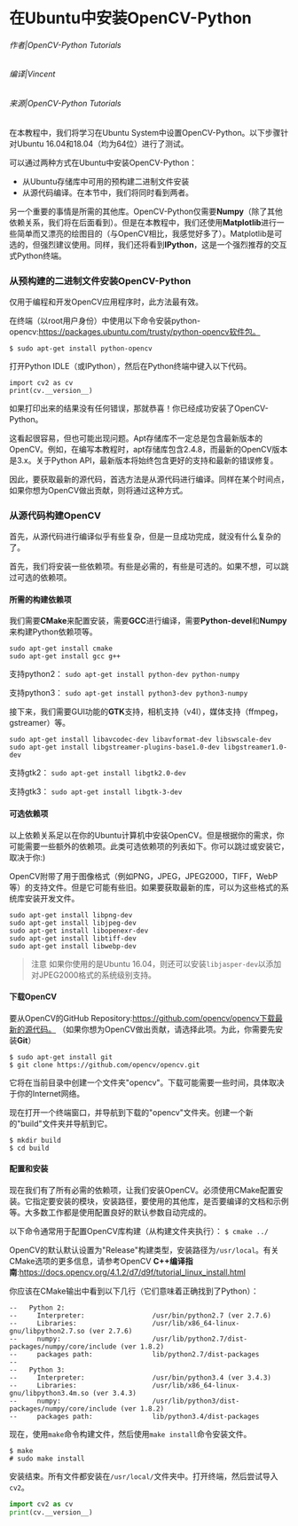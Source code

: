 # 在Ubuntu中安装OpenCV-Python

###### 作者|OpenCV-Python Tutorials 
###### 编译|Vincent
###### 来源|OpenCV-Python Tutorials 
在本教程中，我们将学习在Ubuntu System中设置OpenCV-Python。以下步骤针对Ubuntu 16.04和18.04（均为64位）进行了测试。

可以通过两种方式在Ubuntu中安装OpenCV-Python：

- 从Ubuntu存储库中可用的预构建二进制文件安装
- 从源代码编译。在本节中，我们将同时看到两者。

另一个重要的事情是所需的其他库。OpenCV-Python仅需要**Numpy**（除了其他依赖关系，我们将在后面看到）。但是在本教程中，我们还使用**Matplotlib**进行一些简单而又漂亮的绘图目的（与OpenCV相比，我感觉好多了）。Matplotlib是可选的，但强烈建议使用。同样，我们还将看到**IPython**，这是一个强烈推荐的交互式Python终端。

### 从预构建的二进制文件安装OpenCV-Python

仅用于编程和开发OpenCV应用程序时，此方法最有效。

在终端（以root用户身份）中使用以下命令安装python-opencv:https://packages.ubuntu.com/trusty/python-opencv软件包。

`$ sudo apt-get install python-opencv`

打开Python IDLE（或IPython），然后在Python终端中键入以下代码。

```
import cv2 as cv
print(cv.__version__)
```

如果打印出来的结果没有任何错误，那就恭喜！你已经成功安装了OpenCV-Python。

这看起很容易，但也可能出现问题。Apt存储库不一定总是包含最新版本的OpenCV。例如，在编写本教程时，apt存储库包含2.4.8，而最新的OpenCV版本是3.x。关于Python API，最新版本将始终包含更好的支持和最新的错误修复。

因此，要获取最新的源代码，首选方法是从源代码进行编译。同样在某个时间点，如果你想为OpenCV做出贡献，则将通过这种方式。

### 从源代码构建OpenCV

首先，从源代码进行编译似乎有些复杂，但是一旦成功完成，就没有什么复杂的了。

首先，我们将安装一些依赖项。有些是必需的，有些是可选的。如果不想，可以跳过可选的依赖项。

#### 所需的构建依赖项

我们需要**CMake**来配置安装，需要**GCC**进行编译，需要**Python-devel**和**Numpy**来构建Python依赖项等。

```
sudo apt-get install cmake
sudo apt-get install gcc g++
```

支持python2：
`sudo apt-get install python-dev python-numpy`

支持python3：
`sudo apt-get install python3-dev python3-numpy`

接下来，我们需要GUI功能的**GTK**支持，相机支持（v4l），媒体支持（ffmpeg，gstreamer）等。

```
sudo apt-get install libavcodec-dev libavformat-dev libswscale-dev
sudo apt-get install libgstreamer-plugins-base1.0-dev libgstreamer1.0-dev
```

支持gtk2：
`sudo apt-get install libgtk2.0-dev`

支持gtk3：
`sudo apt-get install libgtk-3-dev`

#### 可选依赖项
以上依赖关系足以在你的Ubuntu计算机中安装OpenCV。但是根据你的需求，你可能需要一些额外的依赖项。此类可选依赖项的列表如下。你可以跳过或安装它，取决于你:)

OpenCV附带了用于图像格式（例如PNG，JPEG，JPEG2000，TIFF，WebP等）的支持文件。但是它可能有些旧。如果要获取最新的库，可以为这些格式的系统库安装开发文件。

```
sudo apt-get install libpng-dev
sudo apt-get install libjpeg-dev
sudo apt-get install libopenexr-dev
sudo apt-get install libtiff-dev
sudo apt-get install libwebp-dev
```

> 注意
  如果你使用的是Ubuntu 16.04，则还可以安装`libjasper-dev`以添加对JPEG2000格式的系统级别支持。

#### 下载OpenCV

要从OpenCV的GitHub Repository:https://github.com/opencv/opencv下载最新的源代码。 （如果你想为OpenCV做出贡献，请选择此项。为此，你需要先安装**Git**）

```
$ sudo apt-get install git
$ git clone https://github.com/opencv/opencv.git
```

它将在当前目录中创建一个文件夹"opencv"。下载可能需要一些时间，具体取决于你的Internet网络。

现在打开一个终端窗口，并导航到下载的"opencv"文件夹。创建一个新的"build"文件夹并导航到它。

```
$ mkdir build
$ cd build
```

#### 配置和安装

现在我们有了所有必需的依赖项，让我们安装OpenCV。必须使用CMake配置安装。它指定要安装的模块，安装路径，要使用的其他库，是否要编译的文档和示例等。大多数工作都是使用配置良好的默认参数自动完成的。

以下命令通常用于配置OpenCV库构建（从构建文件夹执行）：
`$ cmake ../`

OpenCV的默认默认设置为"Release"构建类型，安装路径为`/usr/local`。有关CMake选项的更多信息，请参考OpenCV **C++编译指南**:https://docs.opencv.org/4.1.2/d7/d9f/tutorial_linux_install.html

你应该在CMake输出中看到以下几行（它们意味着正确找到了Python）：

```
--   Python 2:
--     Interpreter:                 /usr/bin/python2.7 (ver 2.7.6)
--     Libraries:                   /usr/lib/x86_64-linux-gnu/libpython2.7.so (ver 2.7.6)
--     numpy:                       /usr/lib/python2.7/dist-packages/numpy/core/include (ver 1.8.2)
--     packages path:               lib/python2.7/dist-packages
--
--   Python 3:
--     Interpreter:                 /usr/bin/python3.4 (ver 3.4.3)
--     Libraries:                   /usr/lib/x86_64-linux-gnu/libpython3.4m.so (ver 3.4.3)
--     numpy:                       /usr/lib/python3/dist-packages/numpy/core/include (ver 1.8.2)
--     packages path:               lib/python3.4/dist-packages
```

现在，使用`make`命令构建文件，然后使用`make install`命令安装文件。

```
$ make
# sudo make install
```

安装结束。所有文件都安装在`/usr/local/`文件夹中。打开终端，然后尝试导入`cv2`。

```python
import cv2 as cv
print(cv.__version__)
```